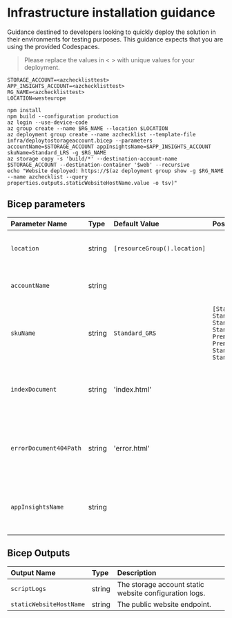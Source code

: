 # Infrastructure installation guidance

Guidance destined to developers looking to quickly deploy the solution in their environments for testing purposes. This guidance expects that you are using the provided Codespaces.

> Please replace the values in < > with unique values for your deployment.

```
STORAGE_ACCOUNT=<azchecklisttest>
APP_INSIGHTS_ACCOUNT=<azchecklisttest>
RG_NAME=<azchecklisttest>
LOCATION=westeurope

npm install
npm build --configuration production
az login --use-device-code
az group create --name $RG_NAME --location $LOCATION
az deployment group create --name azchecklist --template-file infra/deploytostorageaccount.bicep --parameters accountName=$STORAGE_ACCOUNT appInsightsName=$APP_INSIGHTS_ACCOUNT skuName=Standard_LRS -g $RG_NAME
az storage copy -s 'build/*' --destination-account-name $STORAGE_ACCOUNT --destination-container '$web' --recursive
echo "Website deployed: https://$(az deployment group show -g $RG_NAME --name azchecklist --query properties.outputs.staticWebsiteHostName.value -o tsv)"
```

## Bicep parameters

| Parameter Name | Type | Default Value | Possible Values | Description |
| :-- | :-- | :-- | :-- | :-- |
| `location` | string | `[resourceGroup().location]` |  | Optional. Location for all resources. |
| `accountName` | string |  |  | Optional. Name of the Storage Account. |
| `skuName` | string | `Standard_GRS` | `[Standard_LRS, Standard_GRS, Standard_RAGRS, Standard_ZRS, Premium_LRS, Premium_ZRS, Standard_GZRS, Standard_RAGZRS]` | Optional. Storage Account Sku Name. |
| `indexDocument` | string | 'index.html' |  | Optional. Name of default document for the website. |
| `errorDocument404Path` | string | 'error.html' |  | Optional. Name of default error document for the website. |
| `appInsightsName` | string |  |  | Optional. Name of the Application Insights Account. |

## Bicep Outputs

| Output Name | Type | Description |
| :-- | :-- | :-- |
| `scriptLogs` | string | The storage account static website configuration logs. |
| `staticWebsiteHostName` | string | The public website endpoint. |



